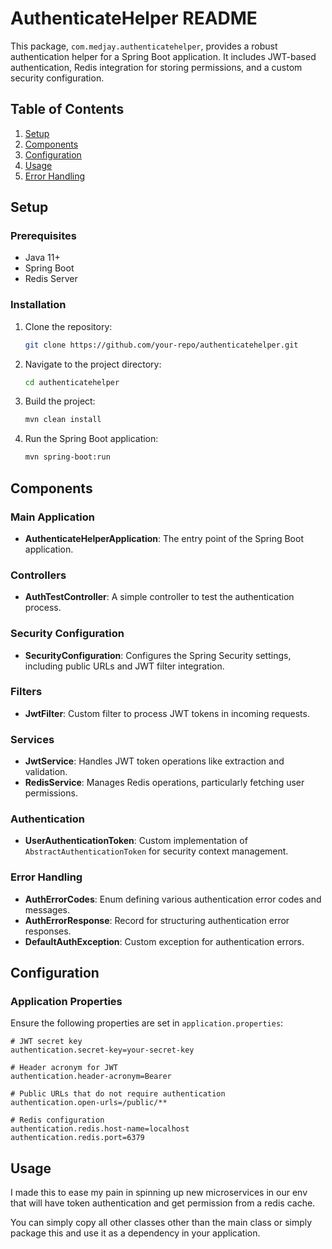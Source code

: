 # AuthenticateHelper README

This package, `com.medjay.authenticatehelper`, provides a robust authentication helper for a Spring Boot application. It includes JWT-based authentication, Redis integration for storing permissions, and a custom security configuration.

## Table of Contents
1. [Setup](#setup)
2. [Components](#components)
3. [Configuration](#configuration)
4. [Usage](#usage)
5. [Error Handling](#error-handling)

## Setup

### Prerequisites
- Java 11+
- Spring Boot
- Redis Server

### Installation

1. Clone the repository:
    ```sh
    git clone https://github.com/your-repo/authenticatehelper.git
    ```

2. Navigate to the project directory:
    ```sh
    cd authenticatehelper
    ```

3. Build the project:
    ```sh
    mvn clean install
    ```

4. Run the Spring Boot application:
    ```sh
    mvn spring-boot:run
    ```

## Components

### Main Application
- **AuthenticateHelperApplication**: The entry point of the Spring Boot application.

### Controllers
- **AuthTestController**: A simple controller to test the authentication process.

### Security Configuration
- **SecurityConfiguration**: Configures the Spring Security settings, including public URLs and JWT filter integration.

### Filters
- **JwtFilter**: Custom filter to process JWT tokens in incoming requests.

### Services
- **JwtService**: Handles JWT token operations like extraction and validation.
- **RedisService**: Manages Redis operations, particularly fetching user permissions.

### Authentication
- **UserAuthenticationToken**: Custom implementation of `AbstractAuthenticationToken` for security context management.

### Error Handling
- **AuthErrorCodes**: Enum defining various authentication error codes and messages.
- **AuthErrorResponse**: Record for structuring authentication error responses.
- **DefaultAuthException**: Custom exception for authentication errors.

## Configuration

### Application Properties
Ensure the following properties are set in `application.properties`:

```properties
# JWT secret key
authentication.secret-key=your-secret-key

# Header acronym for JWT
authentication.header-acronym=Bearer

# Public URLs that do not require authentication
authentication.open-urls=/public/**

# Redis configuration
authentication.redis.host-name=localhost
authentication.redis.port=6379

```
## Usage
I made this to ease my pain in spinning up new microservices in our env that will have token authentication and get 
permission from a redis cache.

You can simply copy all other classes other than the main class or simply package this and use it as a dependency in 
your application.